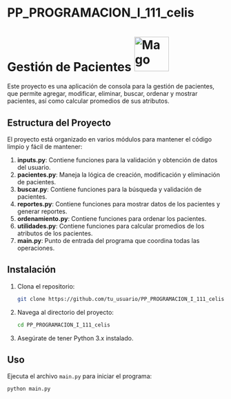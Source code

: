 ﻿# PP_PROGRAMACION_I_111_celis
# Gestión de Pacientes  <img align="" alt="Mago" src="https://github.com/TheDudeThatCode/TheDudeThatCode/blob/master/Assets/gandalf_parrot.gif" width="80" />


Este proyecto es una aplicación de consola para la gestión de pacientes, que permite agregar, modificar, eliminar, buscar, ordenar y mostrar pacientes, así como calcular promedios de sus atributos.

## Estructura del Proyecto

El proyecto está organizado en varios módulos para mantener el código limpio y fácil de mantener:

1. **inputs.py**: Contiene funciones para la validación y obtención de datos del usuario.
2. **pacientes.py**: Maneja la lógica de creación, modificación y eliminación de pacientes.
3. **buscar.py**: Contiene funciones para la búsqueda y validación de pacientes.
4. **reportes.py**: Contiene funciones para mostrar datos de los pacientes y generar reportes.
5. **ordenamiento.py**: Contiene funciones para ordenar los pacientes.
6. **utilidades.py**: Contiene funciones para calcular promedios de los atributos de los pacientes.
7. **main.py**: Punto de entrada del programa que coordina todas las operaciones.


## Instalación

1. Clona el repositorio:
    ```sh
    git clone https://github.com/tu_usuario/PP_PROGRAMACION_I_111_celis.git
    ```
2. Navega al directorio del proyecto:
    ```sh
    cd PP_PROGRAMACION_I_111_celis
    ```
3. Asegúrate de tener Python 3.x instalado.


## Uso

Ejecuta el archivo `main.py` para iniciar el programa:

```sh
python main.py
```



